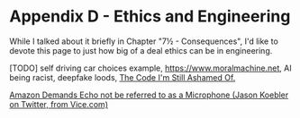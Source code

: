# Appendix D - Ethics and Engineering

While I talked about it briefly in Chapter "7½ - Consequences", I'd like to devote this page to just how big of a deal ethics can be in engineering.

[TODO] self driving car choices example, https://www.moralmachine.net, AI being racist, deepfake loods, [The Code I'm Still Ashamed Of.](https://www.freecodecamp.org/news/the-code-im-still-ashamed-of-e4c021dff55e/)



[Amazon Demands Echo not be referred to as a Microphone (Jason Koebler on Twitter, from Vice.com) ](https://nitter.net/jason_koebler/status/1303383712160190469#m)